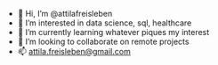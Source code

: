 - 👋 Hi, I’m @attilafreisleben
- 👀 I’m interested in data science, sql, healthcare
- 🌱 I’m currently learning whatever piques my interest
- 💞️ I’m looking to collaborate on remote projects 
- 📫 attila.freisleben@gmail.com

<!---
teo924/teo924 is a ✨ special ✨ repository because its `README.md` (this file) appears on your GitHub profile.
You can click the Preview link to take a look at your changes.
--->
